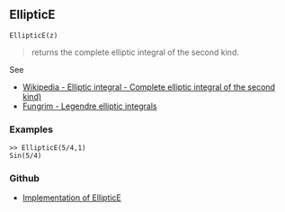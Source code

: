 ## EllipticE

```
EllipticE(z)
```

> returns the complete elliptic integral of the second kind. 
   

See
* [Wikipedia - Elliptic integral - Complete elliptic integral of the second kind)](https://en.wikipedia.org/wiki/Elliptic_integral#Complete_elliptic_integral_of_the_second_kind)
* [Fungrim - Legendre elliptic integrals](http://fungrim.org/topic/Legendre_elliptic_integrals/)

### Examples

```
>> EllipticE(5/4,1)
Sin(5/4) 
```


### Github

* [Implementation of EllipticE](https://github.com/axkr/symja_android_library/blob/master/symja_android_library/matheclipse-core/src/main/java/org/matheclipse/core/builtin/EllipticIntegrals.java#L422) 
